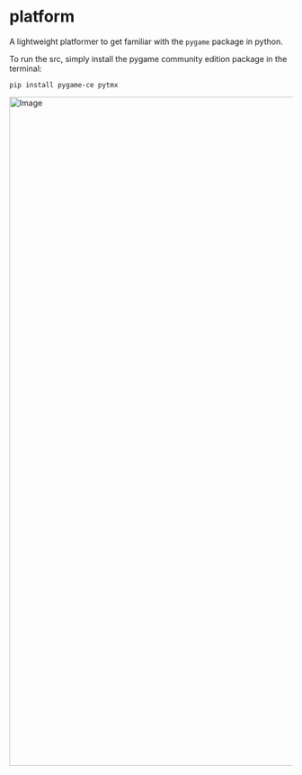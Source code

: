 # platform

A lightweight platformer to get familiar with the `pygame` package in python.

To run the src, simply install the pygame community edition package in the terminal: 

```
pip install pygame-ce pytmx
```

<img width="1189" alt="Image" src="https://github.com/user-attachments/assets/0876e813-8243-420d-86bb-cec6b1c3ea17" />
